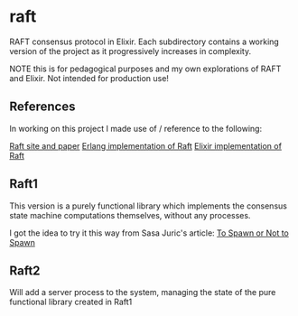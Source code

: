 # raft

RAFT consensus protocol in Elixir.
Each subdirectory contains a working version of the project as
it progressively increases in complexity.

NOTE this is for pedagogical purposes and my own explorations
of RAFT and Elixir.  Not intended for production use!

## References

In working on this project I made use of / reference to the following:

[Raft site and paper](https://raft.github.io/)
[Erlang implementation of Raft](https://github.com/rabbitmq/ra)
[Elixir implementation of Raft](https://github.com/toniqsystems/raft)

## Raft1

This version is a purely functional library which implements
the consensus state machine computations themselves, without
any processes.  

I got the idea to try it this way from Sasa Juric's article:
[To Spawn or Not to Spawn](https://www.theerlangelist.com/article/spawn_or_not)


## Raft2

Will add a server process to the system, managing the state of
the pure functional library created in Raft1


